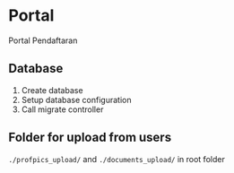 # Portal
Portal Pendaftaran

## Database 
1. Create database
2. Setup database configuration
3. Call migrate controller

## Folder for upload from users
`./profpics_upload/` and `./documents_upload/` in root folder
